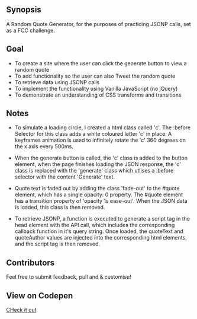 ## Synopsis

A Random Quote Generator, for the purposes of practicing JSONP calls, set as a FCC challenge.

## Goal

- To create a site where the user can click the generate button to view a random quote
- To add functionality so the user can also Tweet the random quote
- To retrieve data using JSONP calls
- To implement the functionality using Vanilla JavaScript (no jQuery)
- To demonstrate an understanding of CSS transforms and transitions


## Notes

- To simulate a loading circle, I created a html class called 'c'. 
The :before Selector for this class adds a white coloured letter 'c' in place.
A keyframes animation is used to infinitely rotate the 'c' 360 degrees on the x axis every 500ms.

- When the generate button is called, the 'c' class is added to the button element, when the page finishes loading the JSON response, the 'c' class is replaced with the 'generate' class which utlises a :before selector with the content 'Generate' text.

- Quote text is faded out by adding the class 'fade-out' to the #quote element, which has a single opacity: 0 property.
The #quote element has a transition property of 'opacity 1s ease-out'. 
When the JSON data is loaded, this class is then removed.

- To retrieve JSONP, a function is executed to generate a script tag in the head element with the API call, which includes the corresponding callback function in it's query string. Once loaded, the quoteText and quoteAuthor values are injected into the corresponding html elements, and the script tag is then removed.

## Contributors

Feel free to submit feedback, pull and & customise! 


## View on Codepen

[CHeck it out](http://codepen.io/njsfield/pen/kkYxpk)
